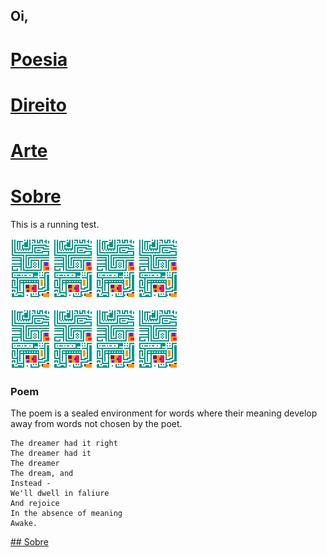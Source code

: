 ## Oi,

<h1><a href="www.google.com">Poesia</a></h1>
<h1><a href="www.google.com">Direito</a></h1>
<h1><a href="www.google.com">Arte</a></h1>
<h1><a href="www.google.com">Sobre</a></h1>

This is a running test.

![img](/assets/images/tokens/ChipCard2x.gif) ![img](/assets/images/tokens/ChipCard2x.gif) ![img](/assets/images/tokens/ChipCard2x.gif) ![img](/assets/images/tokens/ChipCard2x.gif)

![img](/assets/images/tokens/ChipCard2x.gif) ![img](/assets/images/tokens/ChipCard2x.gif) ![img](/assets/images/tokens/ChipCard2x.gif) ![img](/assets/images/tokens/ChipCard2x.gif)

### Poem

The poem is a sealed environment for words where their meaning develop away from words not chosen by the poet.

```
The dreamer had it right
The dreamer had it
The dreamer
The dream, and
Instead -
We'll dwell in faliure
And rejoice
In the absence of meaning
Awake.
```

[## Sobre](https://lucasperesbet.github.io/home/about/)
